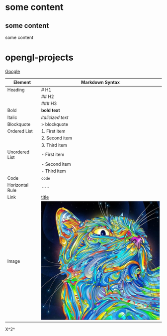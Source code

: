 # some content
## some content
some content
# opengl-projects

[Google](https://google.com)


| Element        | Markdown Syntax               |
|----------------|-------------------------------|
| Heading        | # H1                          |
|                |  ## H2                        |
|                | ### H3                        |
| Bold           | **bold text**                 |
| Italic         | *italicized text*             |
| Blockquote     | > blockquote                  |
| Ordered List   | 1. First item                 |
|                | 2. Second item                |
|                | 3. Third item                 |
| Unordered List | - First item                  |
|                | - Second item                 |
|                | - Third item                  |
| Code           | `code`                        |
| Horizontal Rule| ---                           |
| Link           | [title](https://www.example.com) |
| Image          | ![alt text](img.jpg)          |




X^2^

